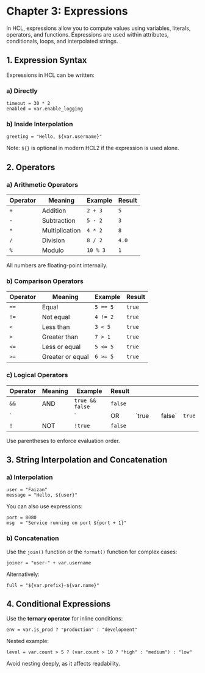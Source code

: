 # Chapter 3: Expressions

In HCL, expressions allow you to compute values using variables, literals, operators, and functions. Expressions are used within attributes, conditionals, loops, and interpolated strings.

## 1. Expression Syntax

Expressions in HCL can be written:

### a) Directly

```hcl
timeout = 30 * 2
enabled = var.enable_logging
```

### b) Inside Interpolation

```hcl
greeting = "Hello, ${var.username}"
```

Note: `${}` is optional in modern HCL2 if the expression is used alone.

## 2. Operators

### a) Arithmetic Operators

| Operator | Meaning        | Example  | Result |
| -------- | -------------- | -------- | ------ |
| `+`      | Addition       | `2 + 3`  | `5`    |
| `-`      | Subtraction    | `5 - 2`  | `3`    |
| `*`      | Multiplication | `4 * 2`  | `8`    |
| `/`      | Division       | `8 / 2`  | `4.0`  |
| `%`      | Modulo         | `10 % 3` | `1`    |

All numbers are floating-point internally.

### b) Comparison Operators

| Operator | Meaning          | Example  | Result |
| -------- | ---------------- | -------- | ------ |
| `==`     | Equal            | `5 == 5` | `true` |
| `!=`     | Not equal        | `4 != 2` | `true` |
| `<`      | Less than        | `3 < 5`  | `true` |
| `>`      | Greater than     | `7 > 1`  | `true` |
| `<=`     | Less or equal    | `5 <= 5` | `true` |
| `>=`     | Greater or equal | `6 >= 5` | `true` |

### c) Logical Operators

| Operator | Meaning | Example         | Result  |        |     |         |        |
| -------- | ------- | --------------- | ------- | ------ | --- | ------- | ------ |
| `&&`     | AND     | `true && false` | `false` |        |     |         |        |
| \`       |         | \`              | OR      | \`true |     | false\` | `true` |
| `!`      | NOT     | `!true`         | `false` |        |     |         |        |

Use parentheses to enforce evaluation order.

## 3. String Interpolation and Concatenation

### a) Interpolation

```hcl
user = "Faizan"
message = "Hello, ${user}"
```

You can also use expressions:

```hcl
port = 8080
msg  = "Service running on port ${port + 1}"
```

### b) Concatenation

Use the `join()` function or the `format()` function for complex cases:

```hcl
joiner = "user-" + var.username
```

Alternatively:

```hcl
full = "${var.prefix}-${var.name}"
```

## 4. Conditional Expressions

Use the **ternary operator** for inline conditions:

```hcl
env = var.is_prod ? "production" : "development"
```

Nested example:

```hcl
level = var.count > 5 ? (var.count > 10 ? "high" : "medium") : "low"
```

Avoid nesting deeply, as it affects readability.

